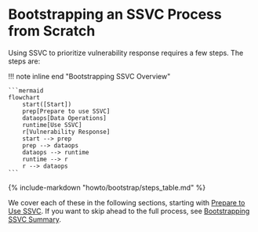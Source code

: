 # Bootstrapping an SSVC Process from Scratch

Using SSVC to prioritize vulnerability response requires a few steps. The steps are:

!!! note inline end "Bootstrapping SSVC Overview"

    ```mermaid
    flowchart
        start([Start])
        prep[Prepare to use SSVC]
        dataops[Data Operations]
        runtime[Use SSVC]
        r[Vulnerability Response]
        start --> prep
        prep --> dataops
        dataops --> runtime
        runtime --> r
        r --> dataops
    ```

{% include-markdown "howto/bootstrap/steps_table.md" %}

We cover each of these in the following sections, starting with [Prepare to Use SSVC](prepare.md).
If you want to skip ahead to the full process, see [Bootstrapping SSVC Summary](summary.md).
